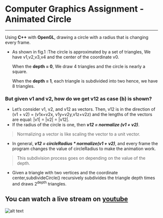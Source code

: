 # Computer Graphics Assignment - Animated Circle
-------------
Using **C++** with **OpenGL**, drawing a circle with a radius that is changing every frame.
- As shown in fig.1 :The circle is approximated by a set of triangles, We have v1,v2,v3,v4 and the center of the coordinate v0.

    When the **depth = 0**, We draw 4 triangles and the circle is nearly a square.
    
    When the **depth = 1**, each triangle is subdivided into two hence, we have 8 triangles.
### But given v1 and v2, how do we get v12 as case (b) is shown?
- Let’s consider v1, v2, and v12 as vectors. Then, v12 is in the direction of (v1 + v2) = (v1x+v2x, v1y+v2y,v1z+v2z) and the lengths
of the vectors are equal: |v1| = |v2| = |v12|.
- If the radius of the circle is one, then **_v12 = normalize (v1 + v2)_**.
> Normalizing a vector is like scaling the vector to a unit vector.

- In general, **_v12 = circleRadius * normalize(v1 + v2)_**, and every frame the program changes the value of circleRadius to make
the animation work.

> This subdivision process goes on depending on the value of the depth.

- Given a triangle with two vertices and the coordinate center,subdivideCircle() recursively subdivides the triangle depth times and draws 2<sup>depth</sup> triangles.

## You can watch a live stream on [youtube]
[youtube]: https://youtu.be/wDlrdrpDYX0

![alt text](https://imgur.com/QYfK0Oy.png "Circle of Triangles")
